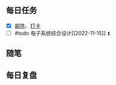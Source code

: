
## 每日任务

- [x] [邮件](https://email.ustc.edu.cn/coremail/)、[打卡](https://weixine.ustc.edu.cn/2020/login)
- [ ] #todo 电子系统综合设计[[2022-11-15]] ⏫

## 随笔

## 每日复盘
